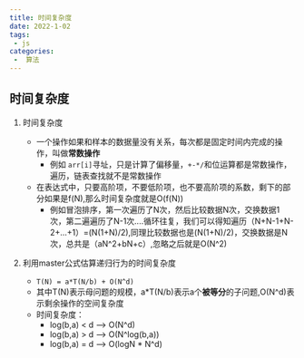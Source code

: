 ```yaml
---
title: 时间复杂度
date: 2022-1-02
tags:
 - js
categories:
 -  算法
---       
```


## 时间复杂度      

1. 时间复杂度     
    + 一个操作如果和样本的数据量没有关系，每次都是固定时间内完成的操作，叫做**常数操作**          
        + 例如 `arr[i]`寻址，只是计算了偏移量，`+-*/`和位运算都是常数操作，遍历，链表查找就不是常数操作        
    + 在表达式中，只要高阶项，不要低阶项，也不要高阶项的系数，剩下的部分如果是f(N),那么时间复杂度就是O(f(N))    
        + 例如冒泡排序，第一次遍历了N次，然后比较数据N次，交换数据1次，第二遍遍历了N-1次....循环往复，我们可以得知遍历（N+N-1+N-2+...+1）=(N(1+N)/2),同理比较数据也是(N(1+N)/2)，交换数据是N次，总共是（aN^2+bN+c）,忽略之后就是O(N^2)

2. 利用master公式估算递归行为的时间复杂度       
    + `T(N) = a*T(N/b) + O(N^d)`    
    + 其中T(N)表示母问题的规模，a*T(N/b)表示a个**被等分**的子问题,O(N^d)表示剩余操作的空间复杂度    
    + 时间复杂度：    
        + log(b,a) < d   -->  O(N^d)    
        + log(b,a) > d   -->  O(N^log(b,a))     
        + log(b,a) = d   -->  O(logN * N^d)